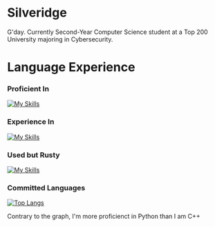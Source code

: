 # Silveridge
G'day. Currently Second-Year Computer Science student at a Top 200 University majoring in Cybersecurity.

# Language Experience
### Proficient In
[![My Skills](https://skillicons.dev/icons?i=py,github,java,arduino)](https://skillicons.dev)

### Experience In
[![My Skills](https://skillicons.dev/icons?i=qt,md,js,html,css,figma)](https://skillicons.dev)

### Used but Rusty
[![My Skills](https://skillicons.dev/icons?i=netlify,cs,cpp)](https://skillicons.dev)

### Committed Languages
[![Top Langs](https://github-readme-stats.vercel.app/api/top-langs/?username=Silveridge&layout=donut-vertical&theme=dark)](https://github.com/anuraghazra/github-readme-stats)

Contrary to the graph, I'm more proficienct in Python than I am C++
